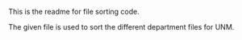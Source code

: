 This is the readme for file sorting code. 

The given file is used to sort the different department files for UNM. 